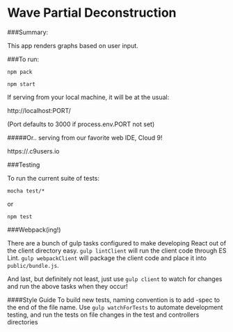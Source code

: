 # Wave Partial Deconstruction

###Summary:

This app renders graphs based on user input.


###To run:

`npm pack`

`npm start`

If serving from your local machine, it will be at the usual:

http://localhost:PORT/

(Port defaults to 3000 if process.env.PORT not set)

#####Or.. serving from our favorite web IDE, Cloud 9!

https://<workspace name>.c9users.io

###Testing

To run the current suite of tests:

`mocha test/*`

or

`npm test`


###Webpack(ing!)

There are a bunch of gulp tasks configured to make developing React out of the client directory easy.
`gulp lintClient` will run the client code through ES Lint.
`gulp webpackClient` will package the client code and place it into `public/bundle.js`.

And last, but definitely not least, just use `gulp client` to watch for changes and run the above tasks when they occur!


####Style Guide
To build new tests, naming convention is to add -spec to the end of the file name. Use `gulp watchForTests` to automate development testing, and run the tests on file changes in the test and controllers directories
